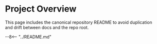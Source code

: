 # Project Overview

This page includes the canonical repository README to avoid duplication and drift between docs and the repo root.

--8<-- "../README.md"
